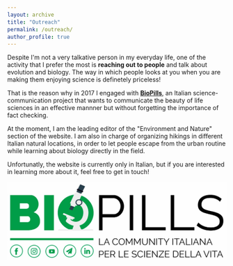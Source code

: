 ```yaml
---
layout: archive
title: "Outreach"
permalink: /outreach/
author_profile: true
---
```


Despite I'm not a very talkative person in my everyday life, one of the activity that I prefer the most is **reaching out to people** and talk about evolution and biology. The way in which people looks at you when you are making them enjoying science is definetely priceless!

That is the reason why in 2017 I engaged with **[BioPills](https://www.biopills.net/)**, an Italian science-communication project that wants to communicate the beauty of life sciences in an effective mannner but without forgetting the importance of fact checking.

At the moment, I am the leading editor of the "Environment and Nature" section of the website. I am also in charge of organizing hikings in different Italian natural locations, in order to let people escape from the urban routine while learning about biology directly in the field.

Unfortunatly, the website is currently only in Italian, but if you are interested in learning more about it, feel free to get in touch!

[![biopills](/images/biopills.jpg)](https://www.biopills.net/)